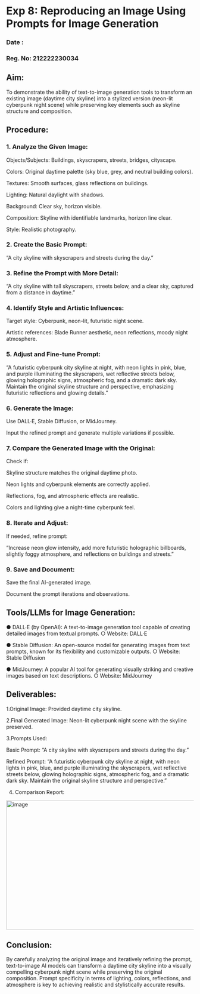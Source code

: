 # Exp 8: Reproducing an Image Using Prompts for Image Generation

### Date :
### Reg. No: 212222230034 

## Aim:

To demonstrate the ability of text-to-image generation tools to transform an existing image (daytime city skyline) into a stylized version (neon-lit cyberpunk night scene) while preserving key elements such as skyline structure and composition.

## Procedure:

### 1. Analyze the Given Image:

Objects/Subjects: Buildings, skyscrapers, streets, bridges, cityscape.

Colors: Original daytime palette (sky blue, grey, and neutral building colors).

Textures: Smooth surfaces, glass reflections on buildings.

Lighting: Natural daylight with shadows.

Background: Clear sky, horizon visible.

Composition: Skyline with identifiable landmarks, horizon line clear.

Style: Realistic photography.

### 2. Create the Basic Prompt:

“A city skyline with skyscrapers and streets during the day.”

### 3. Refine the Prompt with More Detail:

“A city skyline with tall skyscrapers, streets below, and a clear sky, captured from a distance in daytime.”

### 4. Identify Style and Artistic Influences:

Target style: Cyberpunk, neon-lit, futuristic night scene.

Artistic references: Blade Runner aesthetic, neon reflections, moody night atmosphere.

### 5. Adjust and Fine-tune Prompt:

“A futuristic cyberpunk city skyline at night, with neon lights in pink, blue, and purple illuminating the skyscrapers, wet reflective streets below, glowing holographic signs, atmospheric fog, and a dramatic dark sky. Maintain the original skyline structure and perspective, emphasizing futuristic reflections and glowing details.”

### 6. Generate the Image:

Use DALL·E, Stable Diffusion, or MidJourney.

Input the refined prompt and generate multiple variations if possible.

### 7. Compare the Generated Image with the Original:

Check if:

Skyline structure matches the original daytime photo.

Neon lights and cyberpunk elements are correctly applied.

Reflections, fog, and atmospheric effects are realistic.

Colors and lighting give a night-time cyberpunk feel.

### 8. Iterate and Adjust:

If needed, refine prompt:

“Increase neon glow intensity, add more futuristic holographic billboards, slightly foggy atmosphere, and reflections on buildings and streets.”

### 9. Save and Document:

Save the final AI-generated image.

Document the prompt iterations and observations.

## Tools/LLMs for Image Generation:
● DALL·E (by OpenAI): A text-to-image generation tool capable of creating detailed images from textual prompts. ○ Website: DALL·E 

● Stable Diffusion: An open-source model for generating images from text prompts, known for its flexibility and customizable outputs. ○ Website: Stable Diffusion 

● MidJourney: A popular AI tool for generating visually striking and creative images based on text descriptions. ○ Website: MidJourney

## Deliverables:

1.Original Image: Provided daytime city skyline.

2.Final Generated Image: Neon-lit cyberpunk night scene with the skyline preserved.

3.Prompts Used:

Basic Prompt: “A city skyline with skyscrapers and streets during the day.”

Refined Prompt: “A futuristic cyberpunk city skyline at night, with neon lights in pink, blue, and purple illuminating the skyscrapers, wet reflective streets below, glowing holographic signs, atmospheric fog, and a dramatic dark sky. Maintain the original skyline structure and perspective.”

4. Comparison Report:

<img width="977" height="346" alt="image" src="https://github.com/user-attachments/assets/c533d32e-0da7-4ae1-a8d0-20f62db878a0" />

## Conclusion:
By carefully analyzing the original image and iteratively refining the prompt, text-to-image AI models can transform a daytime city skyline into a visually compelling cyberpunk night scene while preserving the original composition. Prompt specificity in terms of lighting, colors, reflections, and atmosphere is key to achieving realistic and stylistically accurate results.


